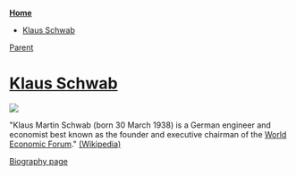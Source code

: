 <!-- START doctoc generated TOC please keep comment here to allow auto update -->
<!-- DON'T EDIT THIS SECTION, INSTEAD RE-RUN doctoc TO UPDATE -->
**[Home](#pages/blog/cv19/index)**

- [Klaus Schwab](#klaus-schwab)

<!-- END doctoc generated TOC please keep comment here to allow auto update -->

[Parent](#pages/blog/cv19/people/index)

# [Klaus Schwab](https://en.wikipedia.org/wiki/Klaus_Schwab)

<img src="https://upload.wikimedia.org/wikipedia/commons/7/74/Klaus_Schwab_WEF_2008_%28cropped%29.jpg"/>

"Klaus Martin Schwab (born 30 March 1938) is a German engineer and 
economist best known as the founder and executive chairman of the 
[World Economic Forum](#pages/blog/cv19/wef)."
[(Wikipedia)](https://en.wikipedia.org/wiki/Klaus_Schwab)

[Biography page](https://www.weforum.org/about/klaus-schwab)
